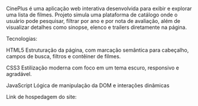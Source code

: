 CinePlus é uma aplicação web interativa desenvolvida para exibir e explorar uma lista de filmes. Projeto simula uma plataforma de catálogo onde o usuário pode pesquisar, filtrar por ano e por nota de avaliação, além de visualizar detalhes como sinopse, elenco e trailers diretamente na página.

Tecnologias:

HTML5
Estruturação da página, com marcação semântica para cabeçalho, campos de busca, filtros e contêiner de filmes.

CSS3
Estilização moderna com foco em um tema escuro, responsivo e agradável.

JavaScript
Lógica de manipulação da DOM e interações dinâmicas


Link de hospedagem do site: 